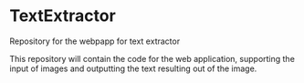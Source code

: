 # TextExtractor
Repository for the webpapp for text extractor

This repository will contain the code for the web application, supporting the input of images and outputting the text resulting out of the image.
